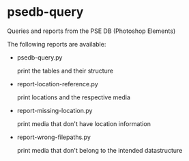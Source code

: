 # psedb-query
Queries and reports from the PSE DB (Photoshop Elements)

The following reports are available:
* psedb-query.py
  
  print the tables and their structure

* report-location-reference.py

  print locations and the respective media

* report-missing-location.py

  print media that don't have location information

* report-wrong-filepaths.py

  print media that don't belong to the intended datastructure

